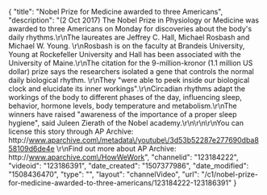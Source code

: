 {
    "title": "Nobel Prize for Medicine awarded to three Americans",
    "description": "(2 Oct 2017) The Nobel Prize in Physiology or Medicine was awarded to three Americans on Monday for discoveries about the body's daily rhythms.\r\nThe laureates are Jeffrey C. Hall, Michael Rosbash and Michael W. Young. \r\nRosbash is on the faculty at Brandeis University, Young at Rockefeller University and Hall has been associated with the University of Maine.\r\nThe citation for the 9-million-kronor (1.1 million US dollar) prize says the researchers isolated a gene that controls the normal daily biological rhythm. \r\nThey \"were able to peek inside our biological clock and elucidate its inner workings\".\r\nCircadian rhythms adapt the workings of the body to different phases of the day, influencing sleep, behavior, hormone levels, body temperature and metabolism.\r\nThe winners have raised \"awareness of the importance of a proper sleep hygiene\", said Juleen Zierath of the Nobel academy.\r\n\r\n\r\nYou can license this story through AP Archive: http:\/\/www.aparchive.com\/metadata\/youtube\/3d53b52287e277690dba858109d6de4e \r\nFind out more about AP Archive: http:\/\/www.aparchive.com\/HowWeWork",
    "channelid": "123184222",
    "videoid": "123186391",
    "date_created": "1507377986",
    "date_modified": "1508436470",
    "type": "",
    "layout": "channelVideo",
    "url": "\/c1\/nobel-prize-for-medicine-awarded-to-three-americans\/123184222-123186391"
}